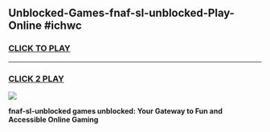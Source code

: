 
## Unblocked-Games-fnaf-sl-unblocked-Play-Online #ichwc
<h3>
<a href="https://news.freeplayer.one?title=fnaf-sl-unblocked&ref=3">CLICK TO PLAY</a></h3>
<hr>

<h3>
<a href="https://news.freeplayer.one?title=fnaf-sl-unblocked&ref=3">CLICK 2 PLAY</a>
  
</h3>

<a href="https://news.freeplayer.one?title=fnaf-sl-unblocked&ref=3"><img src="https://clearcache.store/games.png"></a>


**fnaf-sl-unblocked games unblocked: Your Gateway to Fun and Accessible Online Gaming**
